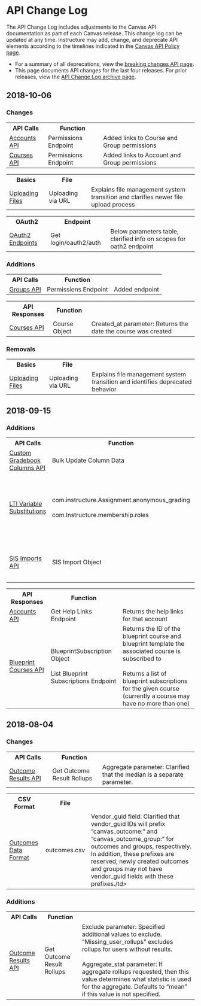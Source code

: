 API Change Log
==============

The API Change Log includes adjustments to the Canvas API documentation as part of each Canvas release. This change log can be updated at any time. Instructure may add, change, and deprecate API elements according to the timelines indicated in the <a href="https://www.canvaslms.com/policies/api-policy">Canvas API Policy page</a>.

<ul><li>For a summary of all deprecations, view the <a href="file.breaking.html">breaking changes API page</a>.</li>
<li>This page documents API changes for the last four releases. For prior releases, view the <a href="file.changelog_archive.html">API Change Log archive page</a>.</li>
</ul>

<h2>2018-10-06</h2>

<h3>Changes</h3>
<table class="changelog">
<tr>
<th>API Calls</th>
<th>Function</th>
<th></th>
</tr>
<tr>
<td><a href="accounts.html">Accounts API</a></td>
<td>Permissions Endpoint</td>
<td>Added links to Course and Group permissions</td>
</tr>
<tr>
<td><a href="courses.html">Courses API</a></td>
<td>Permissions Endpoint</td>
<td>Added links to Account and Group permissions</td>
</tr>
</table>
<p></p>
<table class="changelog">
<tr>
<th>Basics</th>
<th>File</th>
<th></th>
</tr>
<tr>
<td><a href="file.file_uploads.html">Uploading Files</td>
<td>Uploading via URL</td>
<td>Explains file management system transition and clarifies newer file upload process
</td>
</tr>
</table>
<p></p>
<table class="changelog">
<tr>
<th>OAuth2</th>
<th>Endpoint</th>
<th></th>
</tr>
<tr>
<td><a href="file.oauth_endpoints.html">OAuth2 Endpoints</td>
<td>Get login/oauth2/auth</td>
<td>Below parameters table, clarified info on scopes for oath2 endpoint
</td>
</tr>
</table>

<h3>Additions</h3>
<table class="changelog">
<tr>
<th>API Calls</th>
<th>Function</th>
<th></th>
</tr>
<tr>
<td><a href="groups.html">Groups API</a></td>
<td>Permissions Endpoint</td>
<td>Added endpoint
</td>
</tr>
</table>
<p></p>
<table class="changelog">
<tr>
<th>API Responses</th>
<th>Function</th>
<th></th>
</tr>
<tr>
<td><a href="courses.html">Courses API</a></td>
<td>Course Object</td>
<td>Created_at parameter: Returns the date the course was created
</td>
</tr>
</table>

<h3>Removals</h3>
<table class="changelog">
<tr>
<th>Basics</th>
<th>File</th>
<th></th>
</tr>
<tr>
<td><a href="file.file_uploads.html">Uploading Files</td>
<td>Uploading via URL</td>
<td>Explains file management system transition and identifies deprecated behavior
</td>
</tr>
</table>

<h2>2018-09-15</h2>

<h3>Additions</h3>
<table class="changelog">
<tr>
<th>API Calls</th>
<th>Function</th>
<th></th>
</tr>
<tr>
<td><a href="custom_gradebook_columns.html">Custom Gradebook Columns API</a></td>
<td>Bulk Update Column Data</td>
<td>Sets the content of custom columns
</td>
</tr>
<tr>
<td><a href="file.tools_variable_substitutions.html">LTI Variable Substitutions</a></td>
<td>com.instructure.Assignment.anonymous_grading<br><br>
    com.Instructure.membership.roles</td>
<td>Returns true if the assignment has anonymous grading enabled<br><br>
    Returns true if the assignment has anonymous grading enabled</td>
</tr>
<tr>
<td><a href="sis_imports.html">SIS Imports API</a></td>
<td>SIS Import Object</td>
<td>CSV_attachments parameter: Returns an array of CSV files for processing</td>
</tr>
</table>
<p></p>
<table class="changelog">
<tr>
<th>API Responses</th>
<th>Function</th>
<th></th>
</tr>
<tr>
<td><a href="accounts.html">Accounts API</a></td>
<td>Get Help Links Endpoint</td>
<td>Returns the help links for that account</td>
</tr>
<tr>
<td><a href="blueprint_courses.html">Blueprint Courses API</a></td>
<td>BlueprintSubscription Object<br><br>
    List Blueprint Subscriptions Endpoint</td>
<td>Returns the ID of the blueprint course and blueprint template the associated course is subscribed to<br><br>
  Returns a list of blueprint subscriptions for the given course (currently a course may have no more than one)</td>
</tr>
</table>

<h2>2018-08-04</h2>

<h3>Changes</h3>
<table class="changelog">
<tr>
<th>API Calls</th>
<th>Function</th>
<th></th>
</tr>
<tr>
<td><a href="outcome_results.html">Outcome Results API</a></td>
<td>Get Outcome Result Rollups</td>
<td>Aggregate parameter: Clarified that the median is a separate parameter.</td>
</tr>
</table>
<p></p>
<table class="changelog">
<tr>
<th>CSV Format</th>
<th>File</th>
<th></th>
</tr>
<tr>
<td><a href="outcomes_csv.html">Outcomes Data Format</td>
<td>outcomes.csv</td>
<td>Vendor_guid field: Clarified that vendor_guid IDs will prefix “canvas_outcome:” and “canvas_outcome_group:” for outcomes and groups, respectively. In addition, these prefixes are reserved; newly created outcomes and groups may not have vendor_guid fields with these prefixes./td>
</tr>
</table>

<h3>Additions</h3>
<table class="changelog">
<tr>
<th>API Calls</th>
<th>Function</th>
<th></th>
</tr>
<tr>
<td><a href="Outcome_results.html">Outcome Results API</a></td>
<td>Get Outcome Result Rollups</td>
<td>Exclude parameter: Specified additional values to exclude. “Missing_user_rollups” excludes rollups for users without results.<br><br>
  Aggregate_stat parameter: If aggregate rollups requested, then this value determines what statistic is used for the aggregate. Defaults to “mean” if this value is not specified.
</td>
</tr>
</table>
